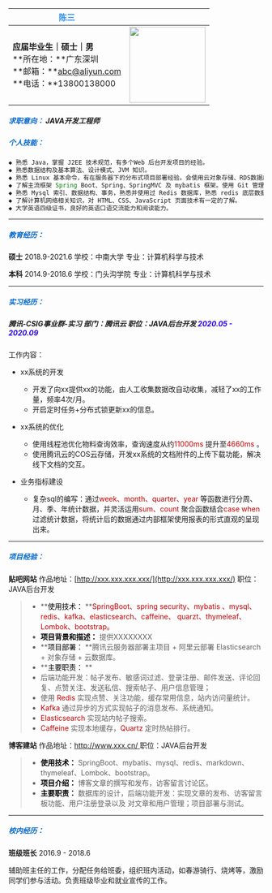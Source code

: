 | **<font color=#2D91F4> 陈三 </font>**                        |                                                              |
| ------------------------------------------------------------ | -----------------------------------------------------------: |
| **应届毕业生｜硕士｜男**<br/>**所在地：**广东深圳<br/>**邮箱：**abc@aliyun.com<br/>**电话：**13800138000 | <img src="https://ss1.bdstatic.com/70cFvXSh_Q1YnxGkpoWK1HF6hhy/it/u=387115031,2341211060&fm=26&gp=0.jpg" width=150> |

##### <font color=#0066CC>求职意向：</font>  JAVA开发工程师

##### <font color=#0066CC>个人技能：</font>

```java
◆ 熟悉 Java，掌握 J2EE 技术规范，有多个Web 后台开发项目的经验。
◆ 熟悉数据结构及基本算法、设计模式、JVM 知识。 
◆ 熟悉 Linux 基本命令，有在服务器下的分布式项目部署经验。会使用云对象存储、RDS数据库。
◆ 了解主流框架 Spring Boot、Spring、SpringMVC 及 mybatis 框架。使用 Git 管理项目。 
◆ 熟悉 Mysql 索引、数据结构、事务，熟悉并使用过 Redis 数据库，熟悉 redis 底层数据结构。 
◆ 了解计算机网络相关知识，对 HTML、CSS、JavaScript 页面技术有一定的了解。 
◆ 大学英语四级证书，良好的英语口语交流能力和阅读能力。 
```

----

##### <font color=#0066CC>教育经历：</font>

**硕士**     2018.9-2021.6								学校：中南大学         		专业：计算机科学与技术

**本科**     2014.9-2018.6								学校：门头沟学院            专业：计算机科学与技术

-----

##### <font color=#0066CC>实习经历：</font>

##### 腾讯-CSIG事业群-实习		部门：腾讯云		职位：JAVA后台开发		<font color=#2603F1>2020.05 - 2020.09</font>

工作内容：

- xx系统的开发
  - 开发了向xx提供xx的功能，由人工收集数据改自动收集，减轻了xx的工作量，频率4次/月。
  - 开启定时任务+分布式锁更新xx的信息。

- xx系统的优化
  - 使用线程池优化物料查询效率，查询速度从约<font color=c00000>11000ms</font> 提升至<font color=c00000>4660ms</font> 。
  - 使用腾讯云的COS云存储，开发xx系统的文档附件的上传下载功能，解决线下文档的交互。
- 业务指标建设
  - 复杂sql的编写：通过<font color=c00000>week、month、quarter、year</font> 等函数进行分周、月、季、年统计数据，并灵活运用<font color=c00000>sum、count</font> 聚合函数结合<font color=c00000>case when</font> 过滤统计数据，将统计后的数据通过内部框架使用报表的形式直观的呈现出来。

-----

##### <font color=#0066CC>项目经验：</font>

**贴吧网站**				作品地址：[http://xxx.xxx.xxx.xxx/](http://xxx.xxx.xxx.xxx/)				 职位：JAVA后台开发

>- **<font color=000000>使用技术：</font> **<font color=c00000>SpringBoot、spring security、mybatis 、mysql、redis、kafka、elasticsearch、caffeine、 quarzt、thymeleaf、Lombok、bootstrap。</font> 
>- <font color=000000>**项目背景和描述：**</font> 提供XXXXXXXX 
>- **<font color=000000>项目部署：</font> **腾讯云服务器部署主项目 + 阿里云部署 Elasticsearch + 对象存储 + 云数据库。 
>- **<font color=000000>主要职责：</font>  **
>  - 后端功能开发：帖子发布、敏感词过滤、登录注册、邮件发送、评论回复、点赞关注、发送私信、搜索帖子、用户信息管理； 
>  - 使用 <font color=c00000>Redis </font> 实现点赞、关注功能，缓存常用信息，站内访问量统计。 
>  - <font color=c00000>Kafka </font> 通过异步的方式实现帖子的消息发布、系统通知。 
>  - <font color=c00000>Elasticsearch </font> 实现站内帖子搜索。 
>  - <font color=c00000>Caffeine </font> 实现本地缓存，<font color=c00000>Quartz </font> 定时热帖排行。 

**博客建站**				作品地址：[http://www.xxx.cn/ ](http://www.xxx.cn/ 	)			职位：JAVA后台开发

>- <font color=000000>**使用技术：**</font> SpringBoot、mybatis、mysql、redis、markdown、thymeleaf、Lombok、bootstrap。
>- <font color=000000>**项目介绍：**</font> 博客文章的撰写和发布，访客留言讨论区。  
>- <font color=000000>**主要职责：**</font> 数据库的设计，后端功能开发：实现文章的发布、访客留言板功能、用户注册登录以及 对文章和用户管理；项目部署与测试。 

------

##### <font color=#0066CC>校内经历：</font>

**班级班长**	2016.9 - 2018.6

辅助班主任的工作，分配任务给班委，组织班内活动，如春游骑行、烧烤等，激励同学们参与活动。负责班级毕业和就业宣传的工作。 

